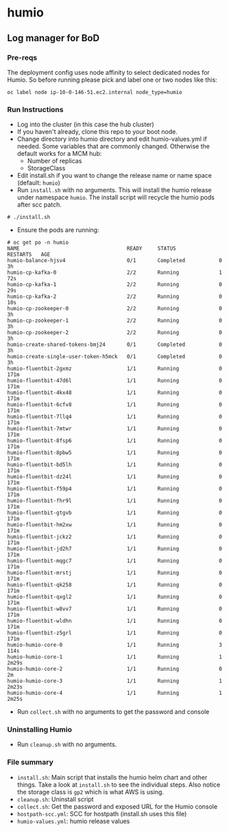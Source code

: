 # humio
## Log manager for BoD

### Pre-reqs
The deployment config uses node affinity to select dedicated nodes for Humio. So before running please pick and label one or two nodes like this:
```
oc label node ip-10-0-146-51.ec2.internal node_type=humio
```

### Run Instructions
- Log into the cluster (in this case the hub cluster)
- If you haven't already, clone this repo to your boot node. 
- Change directory into humio directory and edit humio-values.yml if needed. Some variables that are commonly changed. Otherwise the default works for a MCM hub:
   - Number of replicas
   - StorageClass
- Edit install.sh if you want to change the release name or name space (default: `humio`)
- Run `install.sh` with no arguments. This will install the humio release under namespace `humio`. The install script will recycle the humio pods after scc patch.

```
# ./install.sh
```

- Ensure the pods are running:
``` 
# oc get po -n humio
NAME                                   READY     STATUS              RESTARTS   AGE
humio-balance-hjsv4                    0/1       Completed           0          3h
humio-cp-kafka-0                       2/2       Running             1          72s
humio-cp-kafka-1                       2/2       Running             0          29s
humio-cp-kafka-2                       2/2       Running             0          10s
humio-cp-zookeeper-0                   2/2       Running             0          3h
humio-cp-zookeeper-1                   2/2       Running             0          3h
humio-cp-zookeeper-2                   2/2       Running             0          3h
humio-create-shared-tokens-bmj24       0/1       Completed           0          3h
humio-create-single-user-token-h5mck   0/1       Completed           0          3h
humio-fluentbit-2gxmz                  1/1       Running             0          171m
humio-fluentbit-47d6l                  1/1       Running             0          171m
humio-fluentbit-4kx48                  1/1       Running             0          171m
humio-fluentbit-6cfv8                  1/1       Running             0          171m
humio-fluentbit-7llq4                  1/1       Running             0          171m
humio-fluentbit-7mtwr                  1/1       Running             0          171m
humio-fluentbit-8fsp6                  1/1       Running             0          171m
humio-fluentbit-8pbw5                  1/1       Running             0          171m
humio-fluentbit-bd5lh                  1/1       Running             0          171m
humio-fluentbit-dz24l                  1/1       Running             0          171m
humio-fluentbit-f59p4                  1/1       Running             0          171m
humio-fluentbit-fhr9l                  1/1       Running             0          171m
humio-fluentbit-gtgvb                  1/1       Running             0          171m
humio-fluentbit-hm2xw                  1/1       Running             0          171m
humio-fluentbit-jckz2                  1/1       Running             0          171m
humio-fluentbit-jd2h7                  1/1       Running             0          171m
humio-fluentbit-mqgc7                  1/1       Running             0          171m
humio-fluentbit-mrstj                  1/1       Running             0          171m
humio-fluentbit-qk258                  1/1       Running             0          171m
humio-fluentbit-qxgl2                  1/1       Running             0          171m
humio-fluentbit-w8vv7                  1/1       Running             0          171m
humio-fluentbit-wldhn                  1/1       Running             0          171m
humio-fluentbit-z5grl                  1/1       Running             0          171m
humio-humio-core-0                     1/1       Running             3          114s
humio-humio-core-1                     1/1       Running             1          2m29s
humio-humio-core-2                     1/1       Running             0          2m
humio-humio-core-3                     1/1       Running             1          2m23s
humio-humio-core-4                     1/1       Running             1          2m25s
```
- Run `collect.sh` with no arguments to get the password and console

### Uninstalling Humio
- Run `cleanup.sh` with no arguments.

### File summary

- `install.sh`: Main script that installs the humio helm chart and other things. Take a look at `install.sh` to see the individual steps. Also notice the storage class is `gp2` which is what AWS is using. 
- `cleanup.sh`: Uninstall script
- `collect.sh`: Get the password and exposed URL for the Humio console
- `hostpath-scc.yml`: SCC for hostpath (install.sh uses this file)
- `humio-values.yml`: humio release values


